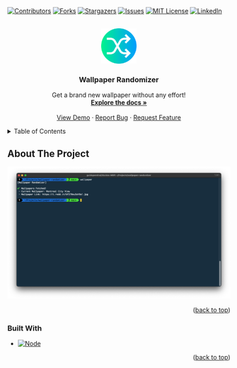 <a name="readme-top"></a>
[![Contributors][contributors-shield]][contributors-url]
[![Forks][forks-shield]][forks-url]
[![Stargazers][stars-shield]][stars-url]
[![Issues][issues-shield]][issues-url]
[![MIT License][license-shield]][license-url]
[![LinkedIn][linkedin-shield]][linkedin-url]

<br />
<div align="center">
  <a href="https://github.com/StereoPT/wallpaper-randomizer">
    <img src="images/icon.png" alt="Logo" width="80" height="80">
  </a>

  <h3 align="center">Wallpaper Randomizer</h3>

  <p align="center">
    Get a brand new wallpaper without any effort!
    <br />
    <a href="https://github.com/StereoPT/wallpaper-randomizer"><strong>Explore the docs »</strong></a>
    <br />
    <br />
    <a href="https://github.com/StereoPT/wallpaper-randomizer">View Demo</a>
    ·
    <a href="https://github.com/StereoPT/wallpaper-randomizer/issues">Report Bug</a>
    ·
    <a href="https://github.com/StereoPT/wallpaper-randomizer/issues">Request Feature</a>
  </p>
</div>

<details>
  <summary>Table of Contents</summary>
  <ol>
    <li>
      <a href="#about-the-project">About The Project</a>
      <ul>
        <li><a href="#built-with">Built With</a></li>
      </ul>
    </li>
    <li>
      <a href="#getting-started">Getting Started</a>
      <ul>
        <li><a href="#prerequisites">Prerequisites</a></li>
        <li><a href="#installation">Installation</a></li>
      </ul>
    </li>
    <li><a href="#usage">Usage</a></li>
    <li><a href="#roadmap">Roadmap</a></li>
    <li><a href="#contributing">Contributing</a></li>
    <li><a href="#license">License</a></li>
    <li><a href="#contact">Contact</a></li>
    <li><a href="#acknowledgments">Acknowledgments</a></li>
  </ol>
</details>



## About The Project

[![Product Name Screen Shot][product-screenshot]]()



<p align="right">(<a href="#readme-top">back to top</a>)</p>



### Built With

* [![Node][Node.js]][Node-url]

<p align="right">(<a href="#readme-top">back to top</a>)</p>

<!-- MARKDOWN LINKS & IMAGES -->
[contributors-shield]: https://img.shields.io/github/contributors/StereoPT/wallpaper-randomizer.svg?style=for-the-badge
[contributors-url]: https://github.com/StereoPT/wallpaper-randomizer/graphs/contributors
[forks-shield]: https://img.shields.io/github/forks/StereoPT/wallpaper-randomizer.svg?style=for-the-badge
[forks-url]: https://github.com/StereoPT/wallpaper-randomizer/network/members
[stars-shield]: https://img.shields.io/github/stars/StereoPT/wallpaper-randomizer.svg?style=for-the-badge
[stars-url]: https://github.com/StereoPT/repo_name/wallpaper-randomizer
[issues-shield]: https://img.shields.io/github/issues/StereoPT/wallpaper-randomizer.svg?style=for-the-badge
[issues-url]: https://github.com/StereoPT/wallpaper-randomizer/issues
[license-shield]: https://img.shields.io/github/license/StereoPT/wallpaper-randomizer.svg?style=for-the-badge
[license-url]: https://github.com/StereoPT/repo_name/blob/master/LICENSE.md
[linkedin-shield]: https://img.shields.io/badge/-LinkedIn-black.svg?style=for-the-badge&logo=linkedin&colorB=555
[linkedin-url]: https://linkedin.com/in/guidosp

[product-screenshot]: /images/screenshot.png

[Node.js]: https://img.shields.io/badge/node.js-026e00?style=for-the-badge&logo=nodedotjs&logoColor=white
[Node-url]: https://nodejs.org/